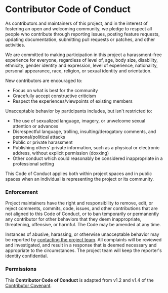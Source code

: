 # Contributor Code of Conduct

As contributors and maintainers of this project, and in the interest of fostering an open and welcoming community, we pledge to respect all people who contribute through reporting issues, posting feature requests, updating documentation, submitting pull requests or patches, and other activities.

We are committed to making participation in this project a harassment-free experience for everyone, regardless of level of, age, body size, disability, ethnicity, gender identity and expression, level of experience, nationality, personal appearance, race, religion, or sexual identity and orientation.

New contributors are encouraged to:
* Focus on what is best for the community
* Gracefully accept constructive criticism
* Respect the experiences/viewpoints of existing members

Unacceptable behavior by participants includes, but isn't restricted to:
* The use of sexualized language, imagery, or unwelcome sexual attention or advances
* Disrespectful language, trolling, insulting/derogatory comments, and personal/political attacks
* Public or private harassment
* Publishing others' private information, such as a physical or electronic address, without explicit permission (doxxing)
* Other conduct which could reasonably be considered inappropriate in a professional setting

This Code of Conduct applies both within project spaces and in public spaces when an individual is representing the project or its community. 

### Enforcement
Project maintainers have the right and responsibility to remove, edit, or reject comments, commits, code, issues, and other contributions that are not aligned to this Code of Conduct, or to ban temporarily or permanently any contributor for other behaviors that they deem inappropriate, threatening, offensive, or harmful. The Code may be amended at any time.

Instances of abusive, harassing, or otherwise unacceptable behavior may be reported by [contacting the project team](me3explorertoolset@gmail.com). All complaints will be reviewed and investigated, and result in a response that is deemed necessary and appropriate to the circumstances. The project team will keep the reporter's identity confidential.

### Permissions
This **Contributor Code of Conduct** is adapted from v1.2 and v1.4 of the [Contributor Covenant](http://contributor-covenant.org/).
